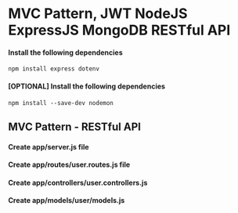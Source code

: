 # MVC Pattern, JWT NodeJS ExpressJS MongoDB RESTful API

#### Install the following dependencies

```
npm install express dotenv
```

#### [OPTIONAL] Install the following dependencies

```
npm install --save-dev nodemon
```

## MVC Pattern - RESTful API

#### Create app/server.js file

#### Create app/routes/user.routes.js file

#### Create app/controllers/user.controllers.js

#### Create app/models/user/models.js
